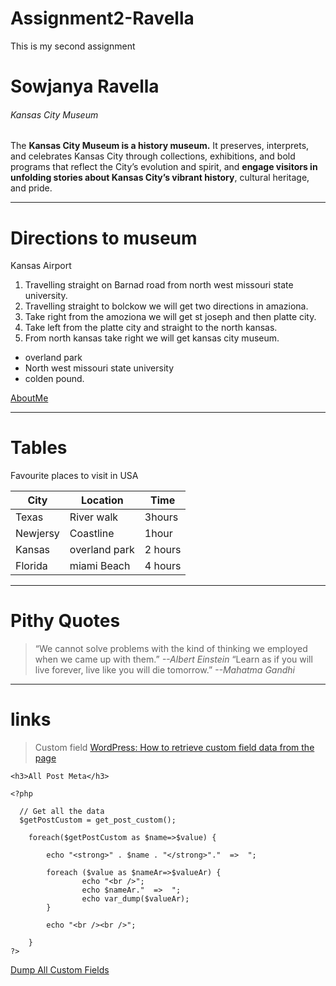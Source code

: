 # Assignment2-Ravella
This is my second assignment
# Sowjanya Ravella
###### Kansas City Museum

The **Kansas City Museum is a history museum.** It preserves, interprets, and celebrates Kansas City through collections, exhibitions, and bold programs that reflect the City’s evolution and spirit, and **engage visitors in unfolding stories about Kansas City’s vibrant history**, cultural heritage, and pride.
- - -
# Directions to museum
Kansas Airport
1. Travelling straight on Barnad road from north west missouri state university.
2. Travelling  straight to bolckow we will get two directions in amaziona.
3. Take right from the amoziona we will get st joseph and then platte city.
4. Take left from the platte city and straight to the north kansas.
5. From north kansas take right we will get kansas city museum. 
* overland park
* North west missouri state university
* colden pound.

[AboutMe](AboutMe.md)

- - - 

# Tables
Favourite places to visit in USA

| City | Location | Time |
| --- | --- | ---|
| Texas | River walk | 3hours |
| Newjersy | Coastline | 1hour|
| Kansas | overland park | 2 hours |
| Florida | miami Beach | 4 hours |

- - -
#  Pithy Quotes
> “We cannot solve problems with the kind of thinking we employed when we came up with them.” *--Albert Einstein*
> “Learn as if you will live forever, live like you will die tomorrow.” *--Mahatma Gandhi*

_ _ _
# links
> Custom field
[WordPress: How to retrieve custom field data from the page](https://stackoverflow.com/questions/66293239/wordpress-how-to-retrieve-custom-field-data-from-the-page)

```
<h3>All Post Meta</h3>

<?php 

  // Get all the data 
  $getPostCustom = get_post_custom(); 

    foreach($getPostCustom as $name=>$value) {

        echo "<strong>" . $name . "</strong>"."  =>  ";

        foreach ($value as $nameAr=>$valueAr) {
                echo "<br />";
                echo $nameAr."  =>  ";
                echo var_dump($valueAr);
        }

        echo "<br /><br />";

    }
?>
```
[Dump All Custom Fields](https://css-tricks.com/snippets/wordpress/dump-all-custom-fields/)